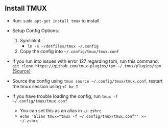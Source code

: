 ## Install TMUX

* Run: `sudo apt-get install tmux` to install

* Setup Config Options:
  1. Symlink it:
      * `ln -s ~/dotfiles/tmux ~/.config`
  2. Copy the config into `~/.config/tmux/tmux.conf`


* If you run into issues with error 127 regarding tpm, run this command: `git clone https://github.com/tmux-plugins/tpm ~/.tmux/plugins/tpm` [(Source)](https://github.com/tmux-plugins/tmux-resurrect/issues/41)

* Source the config using `tmux source ~/.config/tmux/tmux.conf`, restart the tmux session using `<C-b>-I`

* If you have trouble loading the config, run `tmux -f ~/.config/tmux/tmux.conf`
  * You can set this as an alias in `~/.zshrc`
  * `echo 'alias tmux="tmux -f ~/.config/tmux/tmux.conf"' >> ~/.zshrc`
